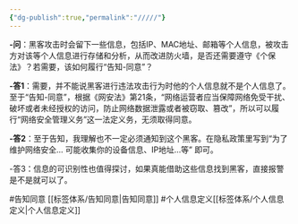 ```yaml
---
{"dg-publish":true,"permalink":"/////"}
---
```


**-问**：黑客攻击时会留下一些信息，包括IP、MAC地址、邮箱等个人信息，被攻击方对该等个人信息进行存储和分析，从而改进防火墙，是否还需要遵守《个保法》？若需要，该如何履行“告知-同意”？

**-答1**：需要，并不能说黑客进行违法攻击行为时他的个人信息就不是个人信息了。至于“告知-同意”，根据《网安法》第21条，“网络运营者应当保障网络免受干扰、破坏或者未经授权的访问，防止网络数据泄露或者被窃取、篡改”，所以可以履行“网络安全管理义务”这一法定义务，无须取得同意。

**-答2**：至于告知，我理解也不一定必须通知到这个黑客。在隐私政策里写到“为了维护网络安全... 可能收集你的设备信息、IP地址...等” 即可。

-答3：信息的可识别性也值得探讨，如果真能借助这些信息找到黑客，直接报警是不是就可以了。

#告知同意 [[标签体系/告知同意\|告知同意]]
#个人信息定义[[标签体系/个人信息定义\|个人信息定义]]